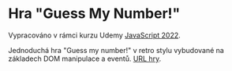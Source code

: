 # Hra "Guess My Number!"

Vypracováno v rámci kurzu Udemy [JavaScript 2022](https://www.udemy.com/share/101Wfe3@UU_sO7bHCOB5DskVqswTPSr2eV0ovdIGr6rsuhWSq1gkCF8cadYTIoAo8LLt7UczCw==/).

Jednoduchá hra "Guess my number!" v retro stylu vybudované na základech DOM manipulace a eventů. [URL hry](https://ballaylukas.github.io/Game-Guess-My-Number/).
